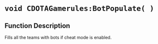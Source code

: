 # `void CDOTAGamerules:BotPopulate( )`
## Function Description
Fills all the teams with bots if cheat mode is enabled.
